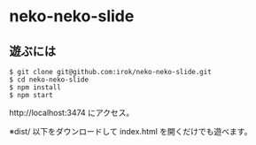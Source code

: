 # neko-neko-slide

## 遊ぶには
```
$ git clone git@github.com:irok/neko-neko-slide.git
$ cd neko-neko-slide
$ npm install
$ npm start
```

http://localhost:3474 にアクセス。

※dist/ 以下をダウンロードして index.html を開くだけでも遊べます。
